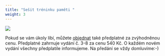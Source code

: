 ```yaml
---
title: "Sešit tréninku paměti "
weight: 3
---
```

![](/images/uploads/baner_pamet_vig.jpg)

Pokud se vám úkoly líbí,  můžete [objednat](https://vigvam.webooker.eu/Actions) také předplatné za zvýhodněnou cenu. Předplatné zahrnuje vydání č. 3-8 za cenu 540 Kč. O každém novém vydání všechny předplatile informujeme.  Na předání se vždy domluvíme:-)